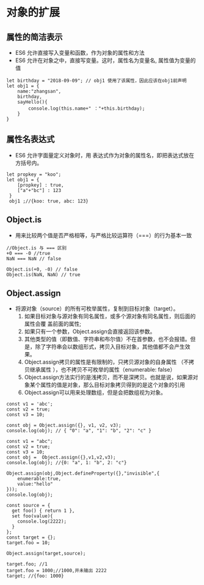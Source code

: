 # 对象的扩展

## 属性的简洁表示
* ES6 允许直接写入变量和函数，作为对象的属性和方法
* ES6 允许在对象之中，直接写变量。这时，属性名为变量名, 属性值为变量的值
```
let birthday = "2018-09-09"; // obj1 使用了该属性，因此应该在obj1前声明
let obj1 = {
    name:"zhangsan",
    birthday,
    sayHello(){
        console.log(this.name+" ："+this.birthday);
    }
}
```


## 属性名表达式
* ES6 允许字面量定义对象时，用 表达式作为对象的属性名，即把表达式放在方括号内。
```
let propkey = "koo";
let obj1 = {
    [propkey] : true,
    ["a"+"bc"] : 123
 }
 obj1 ;//{koo: true, abc: 123} 
```


## Object.is
* 用来比较两个值是否严格相等，与严格比较运算符（===）的行为基本一致
```
//Object.is 与 === 区别
+0 === -0 //true
NaN === NaN // false

Object.is(+0, -0) // false
Object.is(NaN, NaN) // true
```

## Object.assign
* 将源对象（source）的所有可枚举属性，复制到目标对象（target）。
   1. 如果目标对象与源对象有同名属性，或多个源对象有同名属性，则后面的属性会覆
      盖前面的属性;
   2. 如果只有一个参数，Object.assign会直接返回该参数。
   3. 其他类型的值（即数值、字符串和布尔值）不在首参数，也不会报错。但是，除了字符串会以数组形式，拷贝入目标对象，其他值都不会产生效果。
   4. Object.assign拷贝的属性是有限制的，只拷贝源对象的自身属性
   （不拷贝继承属性 ），也不拷贝不可枚举的属性（enumerable: false）
   5. Object.assign方法实行的是浅拷贝，而不是深拷贝。也就是说，如果源对象某个属性的值是对象，那么目标对象拷贝得到的是这个对象的引用
   6.  Object.assign可以用来处理数组，但是会把数组视为对象。
```
const v1 = 'abc';
const v2 = true;
const v3 = 10;

const obj = Object.assign({}, v1, v2, v3);
console.log(obj); // { "0": "a", "1": "b", "2": "c" }
```
```
const v1 = "abc";
const v2 = true;
const v3 = 10;
const obj =  Object.assign({},v1,v2,v3);
console.log(obj); //{0: "a", 1: "b", 2: "c"}

Object.assign(obj,Object.defineProperty({},"invisible",{
    enumerable:true,
    value:"hello"
}));
console.log(obj);
```
```
const source = {
  get foo() { return 1 },
  set foo(value){
    console.log(2222);
  }
};
const target = {};
target.foo = 10; 

Object.assign(target,source);
 
target.foo; //1 
target.foo = 1000;//1000,并未输出 2222
target; //{foo: 1000}
```




